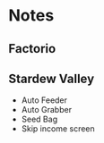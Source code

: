 # Notes

## Factorio

## Stardew Valley

* Auto Feeder
* Auto Grabber
* Seed Bag
* Skip income screen
